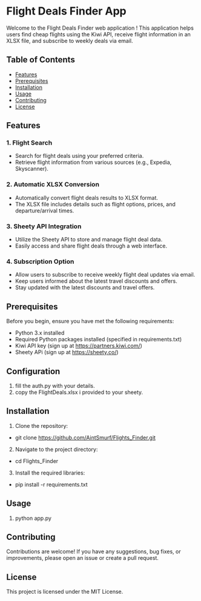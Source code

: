 # Flight Deals Finder App

Welcome to the Flight Deals Finder web application ! This application helps users find cheap flights using the Kiwi API, receive flight information in an XLSX file, and subscribe to weekly deals via email.

## Table of Contents
- [Features](#features)
- [Prerequisites](#prerequisites)
- [Installation](#installation)
- [Usage](#usage)
- [Contributing](#contributing)
- [License](#license)

## Features

### 1. Flight Search
- Search for flight deals using your preferred criteria.
- Retrieve flight information from various sources (e.g., Expedia, Skyscanner).

### 2. Automatic XLSX Conversion
- Automatically convert flight deals results to XLSX format.
- The XLSX file includes details such as flight options, prices, and departure/arrival times.

### 3. Sheety API Integration
- Utilize the Sheety API to store and manage flight deal data.
- Easily access and share flight deals through a web interface.

### 4. Subscription Option
- Allow users to subscribe to receive weekly flight deal updates via email.
- Keep users informed about the latest travel discounts and offers.
- Stay updated with the latest discounts and travel offers.

## Prerequisites

Before you begin, ensure you have met the following requirements:
- Python 3.x installed
- Required Python packages installed (specified in requirements.txt)
- Kiwi API key (sign up at https://partners.kiwi.com/)
- Sheety APi (sign up at https://sheety.co/)

## Configuration
1. fill the auth.py with your details.
2. copy the FlightDeals.xlsx i provided to your sheety.

## Installation

1. Clone the repository:
  - git clone https://github.com/AintSmurf/Flights_Finder.git

2. Navigate to the project directory:
  - cd Flights_Finder


3. Install the required libraries:
  - pip install -r requirements.txt

## Usage
1. python app.py

## Contributing
Contributions are welcome! If you have any suggestions, bug fixes, or improvements, please open an issue or create a pull request.


## License
This project is licensed under the MIT License.
